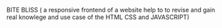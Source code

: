 BITE BLISS ( a responsive frontend of a website help to to revise and gain real knowlege and use case of the HTML CSS and JAVASCRIPT)
